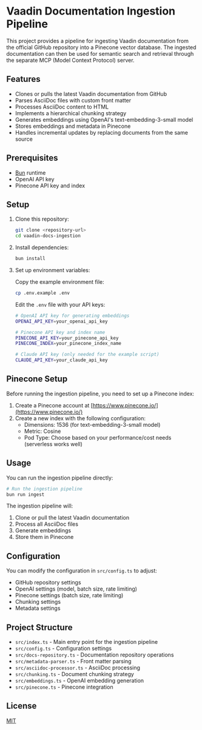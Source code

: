 # Vaadin Documentation Ingestion Pipeline

This project provides a pipeline for ingesting Vaadin documentation from the official GitHub repository into a Pinecone vector database. The ingested documentation can then be used for semantic search and retrieval through the separate MCP (Model Context Protocol) server.

## Features

- Clones or pulls the latest Vaadin documentation from GitHub
- Parses AsciiDoc files with custom front matter
- Processes AsciiDoc content to HTML
- Implements a hierarchical chunking strategy
- Generates embeddings using OpenAI's text-embedding-3-small model
- Stores embeddings and metadata in Pinecone
- Handles incremental updates by replacing documents from the same source

## Prerequisites

- [Bun](https://bun.sh/) runtime
- OpenAI API key
- Pinecone API key and index

## Setup

1. Clone this repository:
   ```bash
   git clone <repository-url>
   cd vaadin-docs-ingestion
   ```

2. Install dependencies:
   ```bash
   bun install
   ```

3. Set up environment variables:
   
   Copy the example environment file:
   ```bash
   cp .env.example .env
   ```
   
   Edit the `.env` file with your API keys:
   ```bash
   # OpenAI API key for generating embeddings
   OPENAI_API_KEY=your_openai_api_key
   
   # Pinecone API key and index name
   PINECONE_API_KEY=your_pinecone_api_key
   PINECONE_INDEX=your_pinecone_index_name
   
   # Claude API key (only needed for the example script)
   CLAUDE_API_KEY=your_claude_api_key
   ```

## Pinecone Setup

Before running the ingestion pipeline, you need to set up a Pinecone index:

1. Create a Pinecone account at [https://www.pinecone.io/](https://www.pinecone.io/)
2. Create a new index with the following configuration:
   - Dimensions: 1536 (for text-embedding-3-small model)
   - Metric: Cosine
   - Pod Type: Choose based on your performance/cost needs (serverless works well)

## Usage

You can run the ingestion pipeline directly:

```bash
# Run the ingestion pipeline
bun run ingest
```

The ingestion pipeline will:
1. Clone or pull the latest Vaadin documentation
2. Process all AsciiDoc files
3. Generate embeddings
4. Store them in Pinecone

## Configuration

You can modify the configuration in `src/config.ts` to adjust:

- GitHub repository settings
- OpenAI settings (model, batch size, rate limiting)
- Pinecone settings (batch size, rate limiting)
- Chunking settings
- Metadata settings

## Project Structure

- `src/index.ts` - Main entry point for the ingestion pipeline
- `src/config.ts` - Configuration settings
- `src/docs-repository.ts` - Documentation repository operations
- `src/metadata-parser.ts` - Front matter parsing
- `src/asciidoc-processor.ts` - AsciiDoc processing
- `src/chunking.ts` - Document chunking strategy
- `src/embeddings.ts` - OpenAI embedding generation
- `src/pinecone.ts` - Pinecone integration


## License

[MIT](LICENSE)
